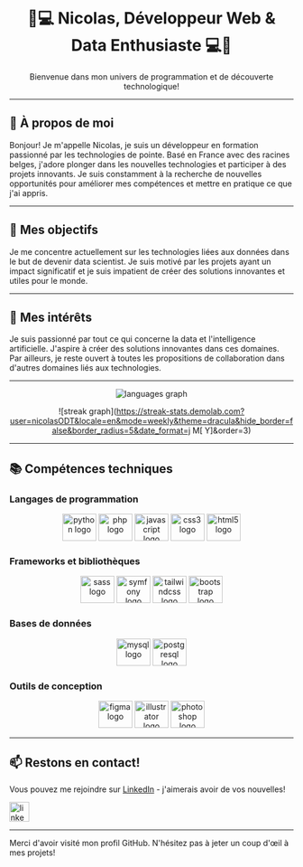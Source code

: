<h1 align="center">🤖💻 Nicolas, Développeur Web & Data Enthusiaste 💻🤖</h1>

<p align="center">Bienvenue dans mon univers de programmation et de découverte technologique!</p>

---

## 🚀 À propos de moi 

Bonjour! Je m'appelle Nicolas, je suis un développeur en formation passionné par les technologies de pointe. Basé en France avec des racines belges, j'adore plonger dans les nouvelles technologies et participer à des projets innovants. Je suis constamment à la recherche de nouvelles opportunités pour améliorer mes compétences et mettre en pratique ce que j'ai appris.

---

## 💼 Mes objectifs

Je me concentre actuellement sur les technologies liées aux données dans le but de devenir data scientist. Je suis motivé par les projets ayant un impact significatif et je suis impatient de créer des solutions innovantes et utiles pour le monde.

---

## 🎯 Mes intérêts

Je suis passionné par tout ce qui concerne la data et l'intelligence artificielle. J'aspire à créer des solutions innovantes dans ces domaines. Par ailleurs, je reste ouvert à toutes les propositions de collaboration dans d'autres domaines liés aux technologies.

---

<div align="center">

  ![languages graph](https://github-readme-stats.vercel.app/api/top-langs?username=nicolasODT&locale=en&hide_title=true&layout=compact&card_width=320&langs_count=6&theme=dracula&hide_border=false&order=2)

  ![streak graph](https://streak-stats.demolab.com?user=nicolasODT&locale=en&mode=weekly&theme=dracula&hide_border=false&border_radius=5&date_format=j M[ Y]&order=3)

</div>

---

## 📚 Compétences techniques 

### Langages de programmation

<div align="center">

  <img src="https://cdn.jsdelivr.net/gh/devicons/devicon/icons/python/python-original.svg" height="48" width="60" alt="python logo" />
  <img src="https://cdn.jsdelivr.net/gh/devicons/devicon/icons/php/php-original.svg" height="48" width="60" alt="php logo" />
  <img src="https://cdn.jsdelivr.net/gh/devicons/devicon/icons/javascript/javascript-original.svg" height="48" width="60" alt="javascript logo" />
  <img src="https://cdn.jsdelivr.net/gh/devicons/devicon/icons/css3/css3-original.svg" height="48" width="60" alt="css3 logo" />
  <img src="https://cdn.jsdelivr.net/gh/devicons/devicon/icons/html5/html5-original.svg" height="48" width="60" alt="html5 logo" />

</div>

### Frameworks et bibliothèques

<div align="center">

  <img src="https://cdn.jsdelivr.net/gh/devicons/devicon/icons/sass/sass-original.svg" height="48" width="60" alt="sass logo" />
  <img src="https://cdn.jsdelivr.net/gh/devicons/devicon/icons/symfony/symfony-original.svg" height="48" width="60" alt="symfony logo" />
  <img src="https://cdn.jsdelivr.net/gh/devicons/devicon/icons/tailwindcss/tailwindcss-original-wordmark.svg" height="48" width="60" alt="tailwindcss logo" />
  <img src="https://cdn.jsdelivr.net/gh/devicons/devicon/icons/bootstrap/bootstrap-original.svg" height="48" width="60" alt="bootstrap logo" />

</div>

### Bases de données

<div align="center">

  <img src="https://cdn.jsdelivr.net/gh/devicons/devicon/icons/mysql/mysql-original.svg" height="48" width="60" alt="mysql logo" />
  <img src="https://cdn.jsdelivr.net/gh/devicons/devicon/icons/postgresql/postgresql-original.svg" height="48" width="60" alt="postgresql logo" />

</div>

### Outils de conception

<div align="center">

  <img src="https://cdn.jsdelivr.net/gh/devicons/devicon/icons/figma/figma-original.svg" height="48" width="60" alt="figma logo" />
  <img src="https://cdn.jsdelivr.net/gh/devicons/devicon/icons/illustrator/illustrator-plain.svg" height="48" width="60" alt="illustrator logo" />
  <img src="https://cdn.jsdelivr.net/gh/devicons/devicon/icons/photoshop/photoshop-plain.svg" height="48" width="60" alt="photoshop logo" />

</div>

---

## 📫 Restons en contact!

Vous pouvez me rejoindre sur [LinkedIn](https://www.linkedin.com/in/nicoterwagne/) - j'aimerais avoir de vos nouvelles!

<div align="left">
  <a href="https://www.linkedin.com/in/nicoterwagne/" target="_blank">
    <img src="https://img.shields.io/static/v1?message=LinkedIn&logo=linkedin&label=&color=0077B5&logoColor=white&labelColor=&style=for-the-badge" height="35" alt="linkedin logo" />
  </a>
</div>

---

Merci d'avoir visité mon profil GitHub. N'hésitez pas à jeter un coup d'œil à mes projets!

